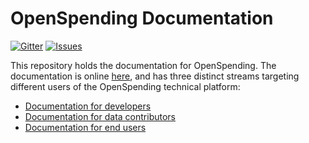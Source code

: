 # OpenSpending Documentation

[![Gitter](https://img.shields.io/gitter/room/openspending/chat.svg)](https://gitter.im/openspending/chat)
[![Issues](https://img.shields.io/badge/issue-tracker-orange.svg)](https://github.com/openspending/openspending/issues)

This repository holds the documentation for OpenSpending. The documentation is online [here](https://docs.openspending.org), and has three distinct streams targeting different users of the OpenSpending technical platform:

- [Documentation for developers](https://docs.openspending.org/en/latest/developers/)
- [Documentation for data contributors](https://docs.openspending.org/en/latest/contributors/)
- [Documentation for end users](https://docs.openspending.org/en/latest/users/)
